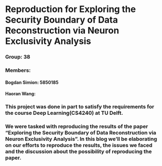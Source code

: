 # Reproduction for Exploring the Security Boundary of Data Reconstruction via Neuron Exclusivity Analysis

### Group: 38
### Members: 
            
   #### Bogdan Simion: 5850185
   #### Haoran Wang: 
             
### This project was done in part to satisfy the requirements for the course Deep Learning(CS4240) at TU Delft.
### We were tasked with reproducing the results of the paper “Exploring the Security Boundary of Data Reconstruction via Neuron Exclusivity Analysis”. In this blog we’ll be elaborating on our efforts to reproduce the results, the issues we faced and the discussion about the possibility of reproducing the paper.


